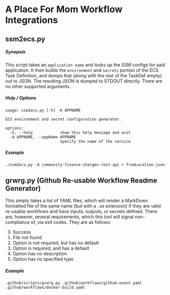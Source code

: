 # A Place For Mom Workflow Integrations

## ssm2ecs.py

##### Synopsis

This script takes an `application name` and looks up the SSM configs for said
application. It then builds the `environment` and `secrets` portion of the ECS
Task Definition, and dumps that (along with the rest of the TaskDef empty) out
to JSON. The resulting JSON is dumped to STDOUT directly. There are no other
supported arguments.

##### Help / Options

```
usage: ssm2ecs.py [-h] -A APPNAME

ECS environment and secret configuration generator.

options:
  -h, --help            show this help message and exit
  -A APPNAME, --appName APPNAME
                        Specify the name of the service
```

##### Example

```
./ssm2ecs.py -A community-finance-charges-rest-api > fromLocation.json
```

## grwrg.py (Github Re-usable Workflow Readme Generator)

This simply takes a list of YAML files, which will render a MarkDown formatted
file of the same name (but with a `.md` extension) if they are valid re-usable
workflows and have inputs, outputs, or secrets defined. There are, however,
several requirements, which this tool will signal non-compliance of, via exit
codes. They are as follows:

0. Success
1. File not found
2. Option is not required, but has no default
3. Option is required, and has a default
4. Option has no description
5. Option has no specified type

##### Example

```
.github/scripts/grwrg.py .github/workflows/github-event.yaml .github/workflows/docker-build.yaml
```
